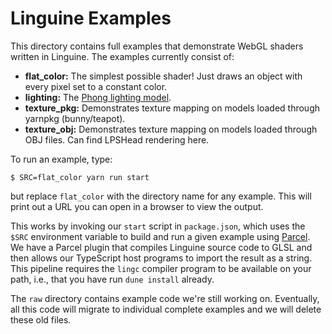 # Linguine Examples

This directory contains full examples that demonstrate WebGL shaders written in Linguine.
The examples currently consist of:

* **flat_color:** The simplest possible shader! Just draws an object with every pixel set to a constant color.
* **lighting:** The [Phong lighting model][phong].
* **texture_pkg:** Demonstrates texture mapping on models loaded through yarnpkg (bunny/teapot).
* **texture_obj:** Demonstrates texture mapping on models loaded through OBJ files. Can find LPSHead rendering here.

[phong]: https://en.wikipedia.org/wiki/Phong_reflection_model

To run an example, type:

    $ SRC=flat_color yarn run start

but replace `flat_color` with the directory name for any example.
This will print out a URL you can open in a browser to view the output.

This works by invoking our `start` script in `package.json`, which uses the `$SRC` environment variable to build and run a given example using [Parcel][].
We have a Parcel plugin that compiles Linguine source code to GLSL and then allows our TypeScript host programs to import the result as a string.
This pipeline requires the `lingc` compiler program to be available on your path, i.e., that you have run `dune install` already.

The `raw` directory contains example code we're still working on.
Eventually, all this code will migrate to individual complete examples and we will delete these old files.

[parcel]: https://parceljs.org
